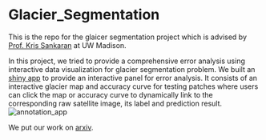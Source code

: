 # Glacier_Segmentation

This is the repo for the glaicer segmentation project which is advised by [Prof. Kris Sankaran](https://stat.wisc.edu/staff/sankaran-kris/) at UW Madison.

In this project, we tried to provide a comprehensive error analysis using interactive data visualization for glacier segmentation problem. We built an [shiny app](https://bruce-zheng.shinyapps.io/glacier_segmententation/) to provide an interactive panel for error analysis. It consists of an interactive glacier map and accuracy curve for testing patches where users can click the map or accuracy curve to dynamically link to the corresponding raw satellite image, its label and prediction result. ![annotation_app](https://user-images.githubusercontent.com/91963401/147982481-5906df11-83eb-4c64-aa3a-02c2b398a1bd.jpg)

We put our work on [arxiv](https://arxiv.org/pdf/2112.08184.pdf).
